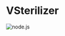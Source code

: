 # VSterilizer
![node.js](https://github.com/denizariyan/VSterilizer/actions/workflows/node.js.yml/badge.svg)
